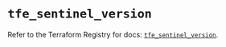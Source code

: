 # `tfe_sentinel_version`

Refer to the Terraform Registry for docs: [`tfe_sentinel_version`](https://registry.terraform.io/providers/hashicorp/tfe/0.60.0/docs/resources/sentinel_version).
